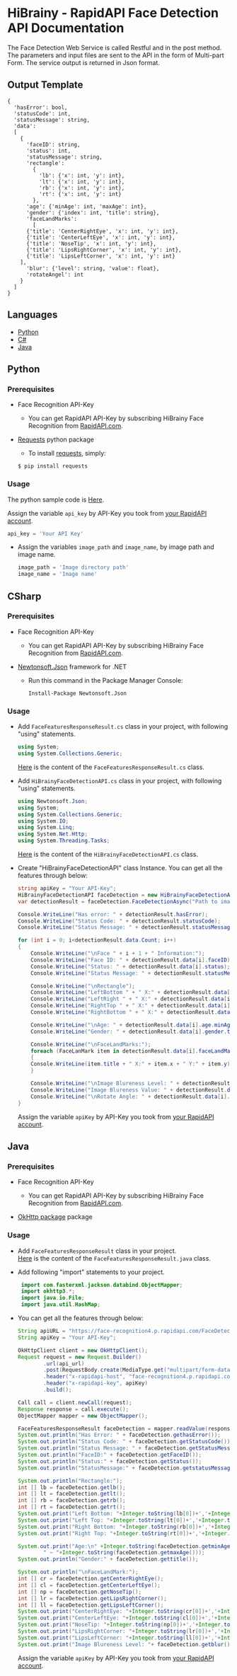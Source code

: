 # HiBrainy - RapidAPI Face Detection API Documentation
The Face Detection Web Service is called Restful and in the post method. The parameters and input files are sent to the API in the form of Multi-part Form. The service output is returned in Json format.

## Output Template
```
{
  'hasError': bool, 
  'statusCode': int,
  'statusMessage': string, 
  'data': 
  [
    {
      'faceID': string, 
      'status': int, 
      'statusMessage': string, 
      'rectangle': 
        {
          'lb': {'x': int, 'y': int}, 
          'lt': {'x': int, 'y': int}, 
          'rb': {'x': int, 'y': int}, 
          'rt': {'x': int, 'y': int}
        }, 
      'age': {'minAge': int, 'maxAge': int}, 
      'gender': {'index': int, 'title': string}, 
      'faceLandMarks': 
        [
	  {'title': 'CenterRightEye', 'x': int, 'y': int}, 
	  {'title': 'CenterLeftEye', 'x': int, 'y': int}, 
	  {'title': 'NoseTip', 'x': int, 'y': int}, 
	  {'title': 'LipsRightCorner', 'x': int, 'y': int}, 
	  {'title': 'LipsLeftCorner', 'x': int, 'y': int}
	], 
      'blur': {'level': string, 'value': float}, 
      'rotateAngel': int
    }
  ]
}
```

## Languages
  * [Python](#python)
  * [C#](#csharp)
  * [Java](#java)


## Python


### Prerequisites

 - Face Recognition API-Key
    - You can get RapidAPI API-Key by subscribing HiBrainy Face Recognition from [RapidAPI.com](https://rapidapi.com/HiBrainy/api/face-recognition4/endpoints).
    
 - [Requests](https://pypi.org/project/requests/) python package
    - To install [requests](https://pypi.org/project/requests/), simply:
   ```
   $ pip install requests
   ```
   

### Usage
The python sample code is [Here](Python/FaceDetection.py).  

Assign the variable `api_key` by API-Key you took from [your RapidAPI account](https://rapidapi.com/HiBrainy/api/face-recognition4/endpoints).
  ```python
  api_key = 'Your API Key'
  ```
* Assign the variables `image_path` and `image_name`, by image path and image name.  
  ```python
  image_path = 'Image directory path'
  image_name = 'Image name'
  ```

## CSharp  

### Prerequisites
 - Face Recognition API-Key
    - You can get RapidAPI API-Key by subscribing HiBrainy Face Recognition from [RapidAPI.com](https://rapidapi.com/HiBrainy/api/face-recognition4/endpoints).
	
 - [Newtonsoft.Json](https://www.nuget.org/packages/Newtonsoft.Json/) framework for .NET 
    - Run this command in the Package Manager Console:  
      ``` 
      Install-Package Newtonsoft.Json
      ```
      
### Usage
 * Add `FaceFeaturesResponseResult.cs` class in your project, with following "using" statements.  
   ```c#
   using System;
   using System.Collections.Generic;
   ```
   [Here](CSharp/FaceFeaturesResponseResult.cs) is the content of the `FaceFeaturesResponseResult.cs` class. 

 * Add `HiBrainyFaceDetectionAPI.cs` class in your project, with following "using" statements.  
   ```c#
   using Newtonsoft.Json;
   using System;
   using System.Collections.Generic;
   using System.IO;
   using System.Linq;
   using System.Net.Http;
   using System.Threading.Tasks;
   ```
   
   [Here](CSharp/HiBrainyFaceDetectionAPI.cs) is the content of the `HiBrainyFaceDetectionAPI.cs` class.
  
  * Create "HiBrainyFaceDetectionAPI" class Instance. You can get all the features through below:
    
    ```c#
	string apiKey = "Your API-Key";
	HiBrainyFaceDetectionAPI faceDetection = new HiBrainyFaceDetectionAPI(apiKey);
	var detectionResult = faceDetection.FaceDetectionAsync("Path to image").Result;

	Console.WriteLine("Has error: " + detectionResult.hasError);
	Console.WriteLine("Status Code: " + detectionResult.statusCode);
	Console.WriteLine("Status Message: " + detectionResult.statusMessage);

	for (int i = 0; i<detectionResult.data.Count; i++)
	{
	    Console.WriteLine("\nFace " + i + 1 + " Information:");
	    Console.WriteLine("Face ID: " + detectionResult.data[i].faceID);
	    Console.WriteLine("Status: " + detectionResult.data[i].status);
	    Console.WriteLine("Status Message: " + detectionResult.statusMessage);

	    Console.WriteLine("\nRectangle");
	    Console.WriteLine("LeftBottom " + " X:" + detectionResult.data[i].rectangle.lb.x + " Y:" + detectionResult.data[i].rectangle.lb.y);
	    Console.WriteLine("LeftRight " + " X:" + detectionResult.data[i].rectangle.lt.x + " Y:" + detectionResult.data[i].rectangle.lt.y);
	    Console.WriteLine("RightTop " + " X:" + detectionResult.data[i].rectangle.rt.x + " Y:" + detectionResult.data[i].rectangle.rt.y);
	    Console.WriteLine("RightBottom " + " X:" + detectionResult.data[i].rectangle.rb.x + " Y:" + detectionResult.data[i].rectangle.rb.y);

	    Console.WriteLine("\nAge: " + detectionResult.data[i].age.minAge + "~" + detectionResult.data[i].age.maxAge);
	    Console.WriteLine("Gender: " + detectionResult.data[i].gender.title);

	    Console.WriteLine("\nFaceLandMarks:");
	    foreach (FaceLanMark item in detectionResult.data[i].faceLandMarks)
	    {
		Console.WriteLine(item.title + " X:" + item.x + " Y:" + item.y);
	    }

	    Console.WriteLine("\nImage Blureness Level: " + detectionResult.data[i].blur.level);
	    Console.WriteLine("Image Blureness Value: " + detectionResult.data[i].blur.value);
	    Console.WriteLine("\nRotate Angle: " + detectionResult.data[i].rotateAngel);
	}
    ```
	Assign the variable `apiKey` by API-Key you took from [your RapidAPI account](https://rapidapi.com/HiBrainy/api/face-recognition4/endpoints).


## Java

### Prerequisites
 - Face Recognition API-Key
    - You can get RapidAPI API-Key by subscribing HiBrainy Face Recognition from [RapidAPI.com](https://rapidapi.com/HiBrainy/api/face-recognition4/endpoints).
    
 - [OkHttp package](https://github.com/square/okhttp/) package  


### Usage
 * Add `FaceFeaturesResponseResult` class in your project.  
   [Here](Java/FaceFeaturesResponseResult.java) is the content of the `FaceFeaturesResponseResult.java` class. 

 * Add following "import" statements to your project.  
   ```java
    import com.fasterxml.jackson.databind.ObjectMapper;
    import okhttp3.*;
    import java.io.File;
    import java.util.HashMap;
   ```
 * You can get all the features through below:
 
    ```java
    String apiURL = "https://face-recognition4.p.rapidapi.com/FaceDetection";
    String apiKey = "Your API-Key";
	
	OkHttpClient client = new OkHttpClient();
	Request request = new Request.Builder()
			.url(api_url)
			.post(RequestBody.create(MediaType.get("multipart/form-data"), fileContent))
			.header("x-rapidapi-host", "face-recognition4.p.rapidapi.com")
			.header("x-rapidapi-key", apiKey)
			.build();
	
	Call call = client.newCall(request);
    Response response = call.execute();
    ObjectMapper mapper = new ObjectMapper();
	
	FaceFeaturesResponseResult faceDetection = mapper.readValue(response.body().string(), Face_Detection_Data.class);
	System.out.println("Has Error: " + faceDetection.gethasError());
	System.out.println("Status Code: " + faceDetection.getStatusCode());
	System.out.println("Status Message: " + faceDetection.getStatusMessage());          
	System.out.println("FaceID:" + faceDetection.getFaceID());
	System.out.println("Status:" + faceDetection.getStatus());
	System.out.println("StatusMessage:" + faceDetection.getstatusMessage());
	
	System.out.println("Rectangle:");
	int [] lb = faceDetection.getlb();
	int [] lt = faceDetection.getlt();
	int [] rb = faceDetection.getrb();
	int [] rt = faceDetection.getrt();
	System.out.print("Left Bottom: "+Integer.toString(lb[0])+','+Integer.toString(lb[1]));
	System.out.print("Left Top: "+Integer.toString(lt[0])+','+Integer.toString(lt[1]));
	System.out.print("Right Bottom: "+Integer.toString(rb[0])+','+Integer.toString(rb[1]));
	System.out.print("Right Top: "+Integer.toString(rt[0])+','+Integer.toString(rt[1]));
	
	System.out.print("Age:\n" +Integer.toString(faceDetection.getminAge())+
			" ~ "+Integer.toString(faceDetection.getmaxAge()));
	System.out.println("Gender:" + faceDetection.gettitle());
	
	System.out.println("\nFaceLandMark:");
	int [] cr = faceDetection.getCenterRightEye();
	int [] cl = faceDetection.getCenterLeftEye();
	int [] np = faceDetection.getNoseTip();
	int [] lr = faceDetection.getLipsRightCorner();
	int [] ll = faceDetection.getLipsLeftCorner();
	System.out.print("CenterRightEye: "+Integer.toString(cr[0])+','+Integer.toString(cr[1])+"\n");
	System.out.print("CenterLeftEye: "+Integer.toString(cl[0])+','+Integer.toString(cl[1])+"\n");
	System.out.print("NoseTip: "+Integer.toString(np[0])+','+Integer.toString(np[1])+"\n");
	System.out.print("LipsRightCorner: "+Integer.toString(lr[0])+','+Integer.toString(lr[1])+"\n");
	System.out.print("LipsLeftCorner: "+Integer.toString(ll[0])+','+Integer.toString(ll[1])+"\n");
	System.out.print("Image Blureness Level: "+ faceDetection.getblur()+"\tImage Blureness Value: "+Float.toString(faceDetection.getvalue()));
	```
	Assign the variable `apiKey` by API-Key you took from [your RapidAPI account](https://rapidapi.com/HiBrainy/api/face-recognition4/endpoints).


